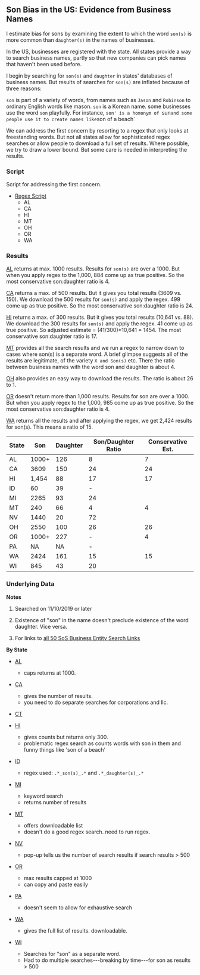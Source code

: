 ## Son Bias in the US: Evidence from Business Names

I estimate bias for sons by examining the extent to which the word `son(s)` is more common than `daughter(s)` in the names of businesses. 


In the US, businesses are registered with the state. All states provide a way to search business names, partly so that new companies can pick names that haven't been used before. 

I begin by searching for `son(s)` and `daughter` in states' databases of business names. But results of searches for `son(s)` are inflated because of three reasons:

`son` is part of a variety of words, from names such as `Jason` and `Robinson` to ordinary English words like mason. 
`son` is a Korean name. 
some businesses use the word `son` playfully. For instance, `son' is a homonym of `sun` and some people use it to create names like `son of a beach`

We can address the first concern by resorting to a regex that only looks at freestanding words. But not all states allow for sophisticated regex searches or allow people to download a full set of results. Where possible, we try to draw a lower bound. But some care is needed in interpreting the results.

### Script

Script for addressing the first concern.

* [Regex Script](scripts/dson.R)
    - AL
    - CA
    - HI
    - MT
    - OH
    - OR
    - WA

### Results 

[AL](data/al) returns at max. 1000 results. Results for `son(s)` are over a 1000. But when you apply regex to the 1,000, 884 come up as true positive. So the most conservative son:daughter ratio is 4. 

[CA](data/ca) returns a max. of 500 results. But it gives you total results (3609 vs. 150). We download the 500 results for `son(s)` and apply the regex. 499 come up as true positive. So the most conservative son:daughter ratio is 24. 

[HI](data/hi) returns a max. of 300 results. But it gives you total results (10,641 vs. 88). We download the 300 results for `son(s)` and apply the regex. 41 come up as true positive. So adjusted estimate = (41/300)*10,641 = 1454. The most conservative son:daughter ratio is 17. 

[MT](data/mt/) provides all the search results and we run a regex to narrow down to cases where son(s) is a separate word. A brief glimpse suggests all of the results are legitimate, of the variety `X and Son(s)` etc. There the ratio between business names with the word son and daughter is about 4. 

[OH](data/oh/) also provides an easy way to download the results. The ratio is about 26 to 1.   

[OR](data/or/) doesn't return more than 1,000 results. Results for son are over a 1000. But when you apply regex to the 1,000, 985 come up as true positive. So the most conservative son:daughter ratio is 4. 

[WA](data/wa/) returns all the results and after applying the regex, we get 2,424 results for son(s). This means a ratio of 15. 

| State | Son    | Daughter| Son/Daughter Ratio | Conservative Est. | 
|-------|--------|---------|--------------------|-------------------|
|  AL   |  1000+ |  126    |        8           |        7          |
|  CA   |  3609  |  150    |        24          |        24         |
|  HI   |  1,454 |  88     |        17          |        17         |
|  ID   |  60    |  39     |        -           |                   | 
|  MI   |  2265  |  93     |        24          |                   |
|  MT   |  240   |  66     |        4           |         4         |
|  NV   |  1440  |  20     |        72          |                   |
|  OH   |  2550  |  100    |        26          |        26         |
|  OR   |  1000+ |  227    |        -           |         4         |
|  PA   |   NA   |  NA     |        -           |                   |
|  WA   |  2424  |  161    |        15          |         15        |
|  WI   |  845   |  43     |        20          |                   |

### Underlying Data

**Notes**

1. Searched on 11/10/2019 or later

2. Existence of "son" in the name doesn't preclude existence of the word daughter. Vice versa. 

3. For links to [all 50 SoS Business Entity Search Links](https://www.llcuniversity.com/50-secretary-of-state-sos-business-entity-search/)

**By State**

* [AL](https://www.sos.alabama.gov/government-records/business-entity-records)
    - caps returns at 1000.

* [CA](https://businesssearch.sos.ca.gov/)
    - gives the number of results. 
    - you need to do separate searches for corporations and llc. 

* [CT](https://www.concord-sots.ct.gov/CONCORD/online?sn=PublicInquiry&eid=9740)

* [HI](https://hbe.ehawaii.gov/documents/search.html)
    - gives counts but returns only 300. 
    - problematic regex search as counts words with son in them and funny things like 'son of a beach'

* [ID](https://sosbiz.idaho.gov/search/business)
    - regex used: `.*_son(s)_.*` and `.*_daughter(s)_.*`

* [MI](https://cofs.lara.state.mi.us/SearchApi/Search/Search)
    - keyword search
    - returns number of results

* [MT](https://sosmt.gov/business/)
    - offers downloadable list
    - doesn't do a good regex search. need to run regex.

* [NV](https://esos.nv.gov/EntitySearch/OnlineEntitySearch)
    - pop-up tells us the number of search results if search results > 500

* [OR](http://egov.sos.state.or.us/br/pkg_web_name_srch_inq.login)
    - max results capped at 1000
    - can copy and paste easily

* [PA](https://www.corporations.pa.gov/Search/corpsearch) 
    - doesn't seem to allow for exhaustive search

* [WA](https://ccfs.sos.wa.gov/#/)
    - gives the full list of results. downloadable.

* [WI](https://www.wdfi.org/apps/CorpSearch/Advanced.aspx?type=Simple&q=son)
    - Searches for "son" as a separate word.
    - Had to do multiple searches---breaking by time---for son as results > 500


